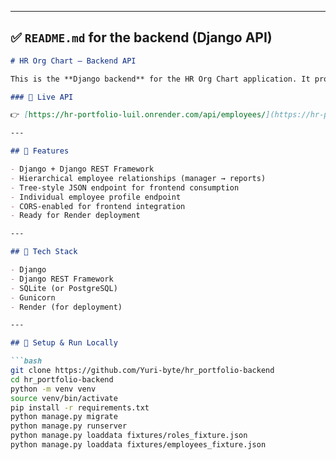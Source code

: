 
---

## ✅ `README.md` for the **backend (Django API)**

```markdown
# HR Org Chart – Backend API

This is the **Django backend** for the HR Org Chart application. It provides a REST API to serve hierarchical employee data to a frontend built in React.

### 🔗 Live API

👉 [https://hr-portfolio-luil.onrender.com/api/employees/](https://hr-portfolio-luil.onrender.com/api/employees/)

---

## 🚀 Features

- Django + Django REST Framework
- Hierarchical employee relationships (manager → reports)
- Tree-style JSON endpoint for frontend consumption
- Individual employee profile endpoint
- CORS-enabled for frontend integration
- Ready for Render deployment

---

## 🧱 Tech Stack

- Django
- Django REST Framework
- SQLite (or PostgreSQL)
- Gunicorn
- Render (for deployment)

---

## 🔧 Setup & Run Locally

```bash
git clone https://github.com/Yuri-byte/hr_portfolio-backend
cd hr_portfolio-backend
python -m venv venv
source venv/bin/activate
pip install -r requirements.txt
python manage.py migrate
python manage.py runserver
python manage.py loaddata fixtures/roles_fixture.json
python manage.py loaddata fixtures/employees_fixture.json
